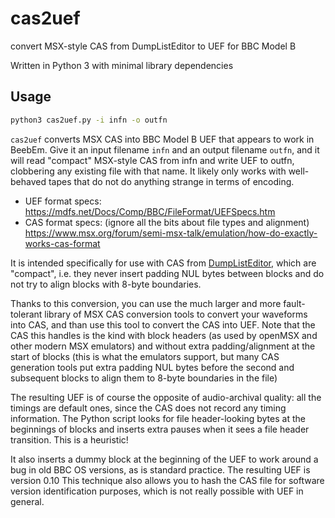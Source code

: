 # cas2uef
convert MSX-style CAS from DumpListEditor to UEF for BBC Model B

Written in Python 3 with minimal library dependencies

## Usage
```bash
python3 cas2uef.py -i infn -o outfn
```
`cas2uef` converts MSX CAS into BBC Model B UEF that appears to work in BeebEm. Give it an input filename `infn` and an output filename `outfn`, and it will read "compact" MSX-style CAS from infn and write UEF to outfn, clobbering any existing file with that name. It likely only works with well-behaved tapes that do not do anything strange in terms of encoding.

- UEF format specs: https://mdfs.net/Docs/Comp/BBC/FileFormat/UEFSpecs.htm
- CAS format specs: (ignore all the bits about file types and alignment) https://www.msx.org/forum/semi-msx-talk/emulation/how-do-exactly-works-cas-format

It is intended specifically for use with CAS from [DumpListEditor](https://bugfire2009.ojaru.jp/download.html#dleditor), which are "compact", i.e. they never insert padding NUL bytes between blocks and do not try to align blocks with 8-byte boundaries.

Thanks to this conversion, you can use the much larger and more fault-tolerant library of MSX CAS conversion tools to convert your waveforms into CAS, and than use this tool to convert the CAS into UEF. Note that the CAS this handles is the kind with block headers (as used by openMSX and other modern MSX emulators) and without extra padding/alignment at the start of blocks (this is what the emulators support, but many CAS generation tools put extra padding NUL bytes before the second and subsequent blocks to align them to 8-byte boundaries in the file)

The resulting UEF is of course the opposite of audio-archival quality: all the timings are default ones, since the CAS does not record any timing information. The Python script looks for file header-looking bytes at the beginnings of blocks and inserts extra pauses when it sees a file header transition. This is a heuristic!

It also inserts a dummy block at the beginning of the UEF to work around a bug in old BBC OS versions, as is standard practice. The resulting UEF is version 0.10 This technique also allows you to hash the CAS file for software version identification purposes, which is not really possible with UEF in general.
